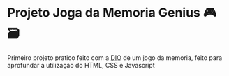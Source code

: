 # Projeto Joga da Memoria Genius :video_game::card_file_box:

Primeiro projeto pratico feito  com a [DIO](https://web.dio.me/home) de um jogo da memoria, feito para aprofundar a utilização do HTML, CSS e Javascript
